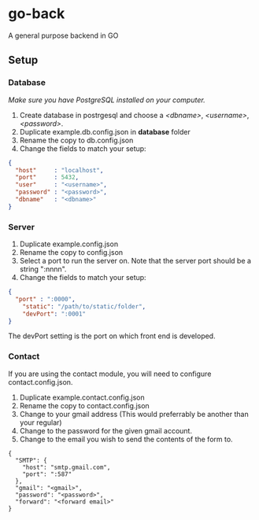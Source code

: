 # go-back
A general purpose backend in GO

## Setup

### Database
*Make sure you have PostgreSQL installed on your computer.*
1. Create database in postrgesql and choose a *\<dbname\>*, *\<username\>*, *\<password\>*.
2. Duplicate example.db.config.json in **database** folder
3. Rename the copy to db.config.json
4. Change the fields to match your setup:
```JSON
{
  "host"     : "localhost",
  "port"     : 5432,
  "user"     : "<username>",
  "password" : "<password>",
  "dbname"   : "<dbname>"
}
```

### Server
1. Duplicate example.config.json
2. Rename the copy to config.json
3. Select a port to run the server on. Note that the server port should be a string ":nnnn".
4. Change the fields to match your setup:
```JSON
{
  "port" : ":0000",
	"static": "/path/to/static/folder",
	"devPort": ":0001"
}
```
The devPort setting is the port on which front end is developed.

### Contact
If you are using the contact module, you will need to configure contact.config.json.
1. Duplicate example.contact.config.json
2. Rename the copy to contact.config.json
3. Change <gmail> to your gmail address (This would preferrably be another than your regular)
4. Change <password> to the password for the given gmail account.
5. Change <forward email> to the email you wish to send the contents of the form to.
```
{
  "SMTP": {
    "host": "smtp.gmail.com",
    "port": ":587"
  },
  "gmail": "<gmail>",
  "password": "<password>",
  "forward": "<forward email>"
}
```
